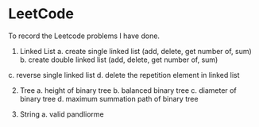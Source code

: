# LeetCode
To record the Leetcode problems I have done.

1. Linked List
  a. create single linked list (add, delete, get number of, sum)
  b. create double linked list (add, delete, get number of, sum)
  
  c. reverse single linked list
  d. delete the repetition element in linked list
  

2. Tree
  a. height of binary tree
  b. balanced binary tree
  c. diameter of binary tree
  d. maximum summation path of binary tree

3. String
  a. valid pandliorme
